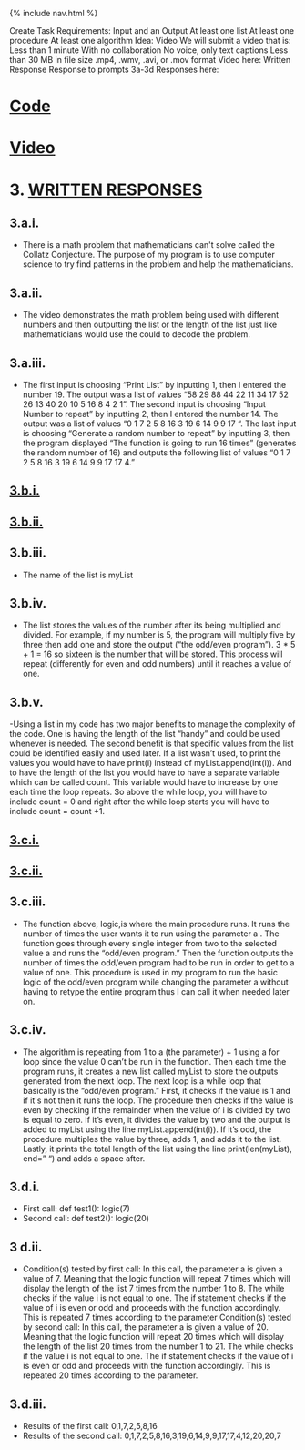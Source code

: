 {% include nav.html %}

Create Task
Requirements:
Input and an Output
At least one list
At least one procedure
At least one algorithm
Idea:
Video
We will submit a video that is:
Less than 1 minute
With no collaboration
No voice, only text captions
Less than 30 MB in file size
.mp4, .wmv, .avi, or .mov format
Video here:
Written Response
Response to prompts 3a-3d
Responses here:

# [Code](https://github.com/Reem57/Trimester-3-CSP/files/8643614/Create.Performance.Task.Code.1.pdf)

# [Video](https://user-images.githubusercontent.com/89223508/166567192-e03fa7d2-9657-4c5a-8df5-b2661bb019cb.mp4)

# 3. [WRITTEN RESPONSES](https://github.com/Reem57/Trimester-3-CSP/files/8643630/U2WU779Y_WR.pdf)
## 3.a.i.
 - There is a math problem that mathematicians can't solve called the Collatz Conjecture. The purpose of my program is to
use computer science to try find patterns in the problem and help the mathematicians.
## 3.a.ii.
 - The video demonstrates the math problem being used with different numbers and then outputting the list or the length of
the list just like mathematicians would use the could to decode the problem.
## 3.a.iii.
 - The first input is choosing “Print List” by inputting 1, then I entered the number 19. The output was a list of values “58 29
88 44 22 11 34 17 52 26 13 40 20 10 5 16 8 4 2 1”. The second input is choosing “Input Number to repeat” by inputting 2,
then I entered the number 14. The output was a list of values “0 1 7 2 5 8 16 3 19 6 14 9 9 17 “. The last input is choosing
“Generate a random number to repeat” by inputting 3, then the program displayed “The function is going to run 16 times”
(generates the random number of 16) and outputs the following list of values “0 1 7 2 5 8 16 3 19 6 14 9 9 17 17 4.”
## [3.b.i.](https://user-images.githubusercontent.com/89223508/167216714-9227053b-8337-4ee0-913b-709b4a63a564.png)
## [3.b.ii.](https://user-images.githubusercontent.com/89223508/167216744-e3b0a13b-f37c-4d1d-bbb8-481fee702478.png)
## 3.b.iii.
 - The name of the list is myList
## 3.b.iv.
 - The list stores the values of the number after its being multiplied and divided. For example, if my number is 5, the
program will multiply five by three then add one and store the output (“the odd/even program”). 3 * 5 + 1 = 16 so sixteen is
the number that will be stored. This process will repeat (differently for even and odd numbers) until it reaches a value of
one.
## 3.b.v.
 -Using a list in my code has two major benefits to manage the complexity of the code. One is having the length of the list
“handy” and could be used whenever is needed. The second benefit is that specific values from the list could be identified
easily and used later. If a list wasn’t used, to print the values you would have to have
print(i) instead of myList.append(int(i)). And to have the length of the list you would have to have a separate variable which can be called count.
This variable would have to increase by one each time the loop repeats. So above the while loop, you will have to include
count = 0 and right after the while loop starts you will have to include count = count +1.
## [3.c.i.](https://user-images.githubusercontent.com/89223508/167216838-57f5425d-ccaf-4df7-95c4-4abe25edf733.png)
## [3.c.ii.](https://user-images.githubusercontent.com/89223508/167216849-c45b8f19-0b72-48a9-b0c7-a2facbaedeed.png)
## 3.c.iii.
 - The function above, logic,is where the main procedure runs. It runs the number of times the user wants it to run using the parameter a
. The function goes through every single integer from two to the selected value a
and runs the “odd/even program.” Then the function outputs the number of times the odd/even program had to be run in
order to get to a value of one. This procedure is used in my program to run the basic logic of the odd/even program while
changing the parameter
a without having to retype the entire program thus I can call it when needed later on.
## 3.c.iv.
 - The algorithm is repeating from 1 to a
(the parameter) + 1 using a for loop since the value 0 can’t be run in the function. Then each time the program runs, it
creates a new list called
myList
to store the outputs generated from the next loop. The next loop is a while loop that basically is the “odd/even program.”
First, it checks if the value is 1 and if it's not then it runs the loop. The procedure then checks if the value is even by
checking if the remainder when the value of
i is divided by two is equal to zero. If it’s even, it divides the value by two and the output is added to myList
using the line myList.append(int(i)). If it’s odd, the procedure multiples the value by three, adds 1, and adds it to the list.
Lastly, it prints the total length of the list using the line print(len(myList), end=” “) and adds a space after.
## 3.d.i.
 - First call:
def test1():
logic(7)
 - Second call:
def test2():
logic(20)
## 3 d.ii.
 - Condition(s) tested by first call:
In this call, the parameter a
is given a value of 7. Meaning that the logic function will repeat 7 times which will display the length of the list 7 times
from the number 1 to 8. The while checks if the value
i is not equal to one. The if statement checks if the value of i
is even or odd and proceeds with the function accordingly. This is repeated 7 times according to the parameter
Condition(s) tested by second call:
In this call, the parameter a
is given a value of 20. Meaning that the logic function will repeat 20 times which will display the length of the list 20 times
from the number 1 to 21. The while checks if the value
i is not equal to one. The if statement checks if the value of i
is even or odd and proceeds with the function accordingly. This is repeated 20 times according to the parameter.
## 3.d.iii.
 - Results of the first call:
0,1,7,2,5,8,16
 - Results of the second call:
0,1,7,2,5,8,16,3,19,6,14,9,9,17,17,4,12,20,20,7
